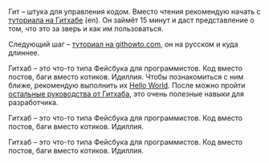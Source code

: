 Гит – штука для управления кодом. Вместо чтения рекомендую начать с [туториала на Гитхабе](https://try.github.io) (en).
Он займёт 15 минут и даст представление о том, что это за зверь и как им пользоваться.

Следующий шаг – [туториал на githowto.com](https://githowto.com/ru), он на русском и куда длиннее.


Гитхаб – это что-то типа Фейсбука для программистов. Код вместо постов, баги вместо котиков. Идиллия.
Чтобы познакомиться с ним ближе, рекомендую выполнить их [Hello World](https://guides.github.com/activities/hello-world/).
После можно пройти [остальные руководства от Гитхаба](https://guides.github.com/), это очень полезные навыки для разработчика.

Гитхаб – это что-то типа Фейсбука для программистов. Код вместо постов, баги вместо котиков. Идиллия.

Гитхаб – это что-то типа Фейсбука для программистов. Код вместо постов, баги вместо котиков. Идиллия.

